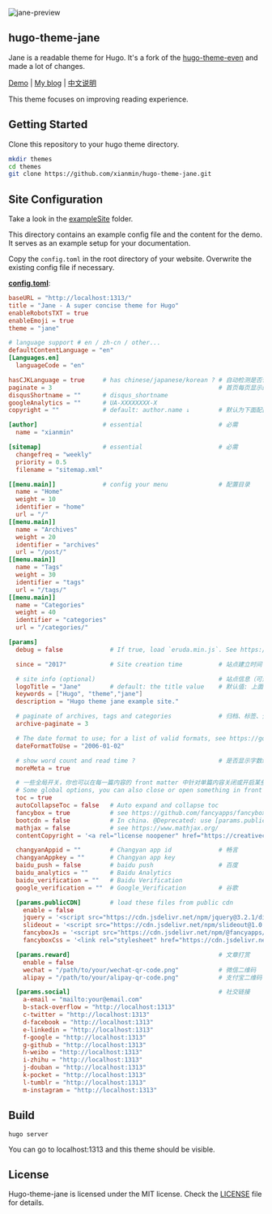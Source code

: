 ![jane-preview](https://raw.githubusercontent.com/xianmin/hugo-theme-jane/master/images/preview.png)

## hugo-theme-jane

Jane is a readable theme for Hugo. It's a fork of the [hugo-theme-even](https://github.com/olOwOlo/hugo-theme-even) and made a lot of changes.

[Demo](http://en.xianmin.org/hugo-theme-jane/) | [My blog](http://www.xianmin.org) | [中文说明](https://github.com/xianmin/hugo-theme-jane/blob/master/README-zh.md)

This theme focuses on improving reading experience.


## Getting Started

Clone this repository to your hugo theme directory.

```bash
mkdir themes
cd themes
git clone https://github.com/xianmin/hugo-theme-jane.git
```

## Site Configuration

Take a look in the [exampleSite](https://github.com/xianmin/hugo-theme-jane/tree/master/exampleSite) folder.

This directory contains an example config file and the content for the demo.
It serves as an example setup for your documentation.

Copy the `config.toml` in the root directory of your website. Overwrite the existing config file if necessary.

__[config.toml](https://github.com/xianmin/hugo-theme-jane/blob/master/exampleSite/config.toml)__:

```toml
baseURL = "http://localhost:1313/"
title = "Jane - A super concise theme for Hugo"
enableRobotsTXT = true
enableEmoji = true
theme = "jane"

# language support # en / zh-cn / other...
defaultContentLanguage = "en"
[Languages.en]
  languageCode = "en"

hasCJKLanguage = true     # has chinese/japanese/korean ? # 自动检测是否包含 中文\日文\韩文
paginate = 3                                              # 首页每页显示的文章数
disqusShortname = ""      # disqus_shortname
googleAnalytics = ""      # UA-XXXXXXXX-X
copyright = ""            # default: author.name ↓        # 默认为下面配置的author.name ↓

[author]                  # essential                     # 必需
  name = "xianmin"

[sitemap]                 # essential                     # 必需
  changefreq = "weekly"
  priority = 0.5
  filename = "sitemap.xml"

[[menu.main]]             # config your menu              # 配置目录
  name = "Home"
  weight = 10
  identifier = "home"
  url = "/"
[[menu.main]]
  name = "Archives"
  weight = 20
  identifier = "archives"
  url = "/post/"
[[menu.main]]
  name = "Tags"
  weight = 30
  identifier = "tags"
  url = "/tags/"
[[menu.main]]
  name = "Categories"
  weight = 40
  identifier = "categories"
  url = "/categories/"

[params]
  debug = false             # If true, load `eruda.min.js`. See https://github.com/liriliri/eruda

  since = "2017"            # Site creation time          # 站点建立时间

  # site info (optional)                                  # 站点信息（可选，不需要的可以直接注释掉）
  logoTitle = "Jane"        # default: the title value    # 默认值: 上面设置的title值
  keywords = ["Hugo", "theme","jane"]
  description = "Hugo theme jane example site."

  # paginate of archives, tags and categories             # 归档、标签、分类每页显示的文章数目，建议修改为一个较大的值
  archive-paginate = 3

  # The date format to use; for a list of valid formats, see https://gohugo.io/functions/format/
  dateFormatToUse = "2006-01-02"

  # show word count and read time ?                       # 是否显示字数统计与阅读时间
  moreMeta = true

  # 一些全局开关，你也可以在每一篇内容的 front matter 中针对单篇内容关闭或开启某些功能，在 archetypes/default.md 查看更多信息。
  # Some global options, you can also close or open something in front matter for a single post, see more information from `archetypes/default.md`.
  toc = true                                                                            # 是否开启目录
  autoCollapseToc = false   # Auto expand and collapse toc                              # 目录自动展开/折叠
  fancybox = true           # see https://github.com/fancyapps/fancybox                 # 是否启用fancybox（图片可点击）
  bootcdn = false           # In china. @Deprecated: use [params.publicCDN]             # 是否使用bootcdn(@Deprecated: 请使用[params.publicCDN])
  mathjax = false           # see https://www.mathjax.org/                              # 是否使用mathjax（数学公式）
  contentCopyright = '<a rel="license noopener" href="https://creativecommons.org/licenses/by-nc-nd/4.0/" target="_blank">CC BY-NC-ND 4.0</a>'

  changyanAppid = ""        # Changyan app id             # 畅言
  changyanAppkey = ""       # Changyan app key
  baidu_push = false        # baidu push                  # 百度
  baidu_analytics = ""      # Baidu Analytics
  baidu_verification = ""   # Baidu Verification
  google_verification = ""  # Google_Verification         # 谷歌

  [params.publicCDN]        # load these files from public cdn                          # 启用公共CDN，需自行定义
    enable = false
    jquery = '<script src="https://cdn.jsdelivr.net/npm/jquery@3.2.1/dist/jquery.min.js" integrity="sha256-hwg4gsxgFZhOsEEamdOYGBf13FyQuiTwlAQgxVSNgt4=" crossorigin="anonymous"></script>'
    slideout = '<script src="https://cdn.jsdelivr.net/npm/slideout@1.0.1/dist/slideout.min.js" integrity="sha256-t+zJ/g8/KXIJMjSVQdnibt4dlaDxc9zXr/9oNPeWqdg=" crossorigin="anonymous"></script>'
    fancyboxJs = '<script src="https://cdn.jsdelivr.net/npm/@fancyapps/fancybox@3.1.20/dist/jquery.fancybox.min.js" integrity="sha256-XVLffZaxoWfGUEbdzuLi7pwaUJv1cecsQJQqGLe7axY=" crossorigin="anonymous"></script>'
    fancyboxCss = '<link rel="stylesheet" href="https://cdn.jsdelivr.net/npm/@fancyapps/fancybox@3.1.20/dist/jquery.fancybox.min.css" integrity="sha256-7TyXnr2YU040zfSP+rEcz29ggW4j56/ujTPwjMzyqFY=" crossorigin="anonymous">'

  [params.reward]                                         # 文章打赏
    enable = false
    wechat = "/path/to/your/wechat-qr-code.png"           # 微信二维码
    alipay = "/path/to/your/alipay-qr-code.png"           # 支付宝二维码

  [params.social]                                         # 社交链接
    a-email = "mailto:your@email.com"
    b-stack-overflow = "http://localhost:1313"
    c-twitter = "http://localhost:1313"
    d-facebook = "http://localhost:1313"
    e-linkedin = "http://localhost:1313"
    f-google = "http://localhost:1313"
    g-github = "http://localhost:1313"
    h-weibo = "http://localhost:1313"
    i-zhihu = "http://localhost:1313"
    j-douban = "http://localhost:1313"
    k-pocket = "http://localhost:1313"
    l-tumblr = "http://localhost:1313"
    m-instagram = "http://localhost:1313"
```

## Build

```
hugo server
```

You can go to localhost:1313 and this theme should be visible.

## License

Hugo-theme-jane is licensed under the MIT license. Check the [LICENSE](LICENSE.md) file for details.